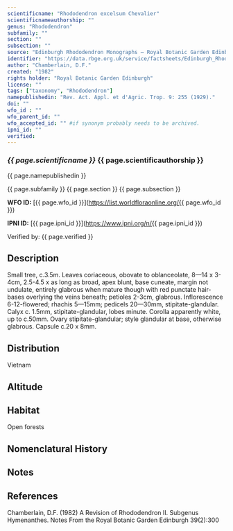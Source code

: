 ```yaml
---
scientificname: "Rhododendron excelsum Chevalier"
scientificnameauthorship: ""
genus: "Rhododendron"
subfamily: ""
section: ""
subsection: ""
source: "Edinburgh Rhododendron Monographs – Royal Botanic Garden Edinburgh"
identifier: "https://data.rbge.org.uk/service/factsheets/Edinburgh_Rhododendron_Monographs.xhtml"
author: "Chamberlain, D.F."
created: "1982"
rights holder: "Royal Botanic Garden Edinburgh"
license: ""
tags: ["taxonomy", "Rhododendron"]
namepublishedin: "Rev. Act. Appl. et d'Agric. Trop. 9: 255 (1929)."
doi: ""
wfo_id : ""
wfo_parent_id: ""
wfo_accepted_id: "" #if synonym probably needs to be archived.                      
ipni_id: ""
verified:
---
```

### _{{ page.scientificname }}_ {{ page.scientificauthorship }}
 {{ page.namepublishedin }}

{{ page.subfamily }} {{ page.section }} {{ page.subsection }}

**WFO ID:** [{{ page.wfo_id }}](https://list.worldfloraonline.org/{{ page.wfo_id }})

**IPNI ID:** [{{ page.ipni_id }}](https://www.ipni.org/n/{{ page.ipni_id }})

Verified by: {{ page.verified }}



## Description
Small tree, c.3.5m. Leaves coriaceous, obovate to oblanceolate, 8—14 x 3-4cm, 2.5-4.5 x as long as broad, apex blunt, base cuneate, margin not undulate, entirely glabrous when mature though with red punctate hair-bases overlying the veins beneath; petioles 2-3cm, glabrous. Inflorescence 6-12-flowered; rhachis 5—15mm; pedicels 20—30mm, stipitate-glandular. Calyx c. 1.5mm, stipitate-glandular, lobes minute. Corolla apparently white, up to c.50mm. Ovary stipitate-glandular; style glandular at base, otherwise glabrous. Capsule c.20 x 8mm.

## Distribution
Vietnam

## Altitude


## Habitat
Open forests

## Nomenclatural History

                       
## Notes


## References

Chamberlain, D.F. (1982) A Revision of Rhododendron II. Subgenus Hymenanthes. Notes From the Royal Botanic Garden Edinburgh 39(2):300
